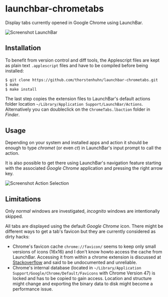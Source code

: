 # launchbar-chrometabs

Display tabs currently opened in Google Chrome using LaunchBar.

![Screenshot LaunchBar](http://raw.github.com/thorstenhuhn/launchbar-chrometabs/master/img/screenshot01.png)

## Installation

To benefit from version control and diff tools, the Applescript files are kept as plain text `.applescript` files and have to be compiled before being installed:

```bash
$ git clone https://github.com/thorstenhuhn/launchbar-chrometabs.git
$ make
$ make install
```

The last step copies the extension files to LaunchBar's default actions folder location `~/Library/Application Support/LaunchBar/Actions`. Alternatively you can doubleclick on the `ChromeTabs.lbaction` folder in _Finder_.

## Usage

Depending on your system and installed apps and action it should be enough to type _chromet_ (or even _ct_) in LaunchBar's input prompt to call the action.

It is also possible to get there using LaunchBar's navigation feature starting with the associated _Google Chrome_ application and pressing the right arrow key.

![Screenshot Action Selection](http://raw.github.com/thorstenhuhn/launchbar-chrometabs/master/img/screenshot02.png)

## Limitations

Only _normal_ windows are investigated, _incognito_ windows are intentionally skipped.

All tabs are displayed using the default _Google Chrome_ icon. There might be different ways to get a tab's favicon but they are currently considered as dirty hacks:

* Chrome's favicon cache `chrome://favicon/` seems to keep only small versions of icons (16x16) and I don't know howto access the cache from LaunchBar. Accessing it from within a chrome extension is discussed at [Stackoverflow](http://stackoverflow.com/q/10665321/934239) and said to be undocumented and unreliable.
* Chrome's internal database (located in `~/Library/Application Support/Google/Chrome/Default/Favicons` with Chrome Version 47) is locked and has to be copied to gain access. Location and structure might change and exporting the binary data to disk might become a performance issue.

